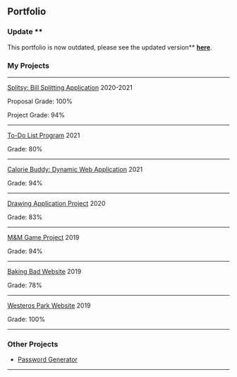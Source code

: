 ## Portfolio

### Update **
This portfolio is now outdated, please see the updated version** [**here**](https://yaspaksoy.notion.site/).

### My Projects

---

[Splitsy: Bill Splitting Application](/splitsy)
2020-2021

Proposal Grade: 100% 

Project Grade: 94% 

---

[To-Do List Program](/todo_list)
2021

Grade: 80%  

---

[Calorie Buddy: Dynamic Web Application](/calorie_buddy)
2021

Grade: 94%

---

[Drawing Application Project](/drawing_app)
2020

Grade: 83% 

---

[M&M Game Project](/m&m_game)
2019

Grade: 94%

---

[Baking Bad Website](/baking_bad)
2019

Grade: 78% 

---

[Westeros Park Website](/westerosPark)
2019

Grade: 100% 

---

### Other Projects 

- [Password Generator](https://github.com/ysmnpksy/passwordGenerator)

---
